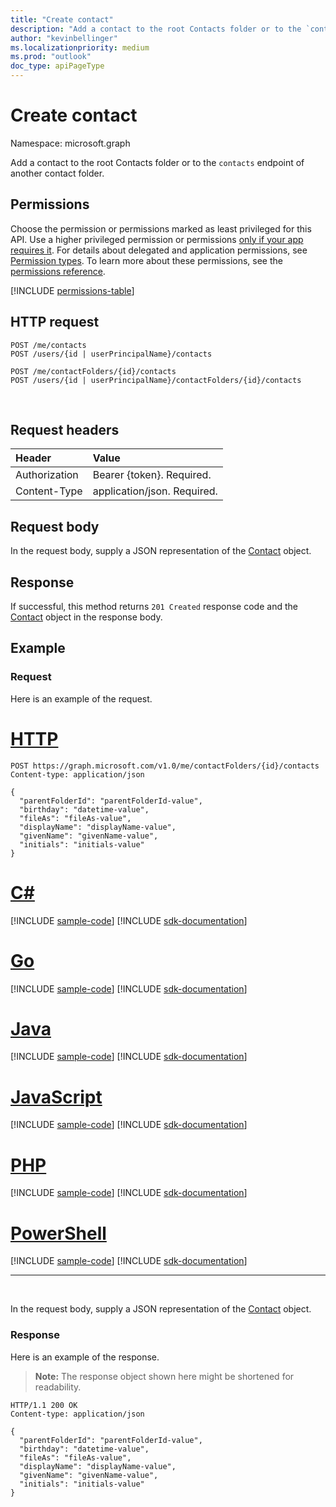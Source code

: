 ```yaml
---
title: "Create contact"
description: "Add a contact to the root Contacts folder or to the `contacts` endpoint of another contact folder."
author: "kevinbellinger"
ms.localizationpriority: medium
ms.prod: "outlook"
doc_type: apiPageType
---
```


# Create contact

Namespace: microsoft.graph

Add a contact to the root Contacts folder or to the `contacts` endpoint of another contact folder.

## Permissions

Choose the permission or permissions marked as least privileged for this API. Use a higher privileged permission or permissions [only if your app requires it](/graph/permissions-overview#best-practices-for-using-microsoft-graph-permissions). For details about delegated and application permissions, see [Permission types](/graph/permissions-overview#permission-types). To learn more about these permissions, see the [permissions reference](/graph/permissions-reference).

<!-- { "blockType": "permissions", "name": "contactfolder_post_contacts" } -->
[!INCLUDE [permissions-table](../includes/permissions/contactfolder-post-contacts-permissions.md)]

## HTTP request

<!-- { "blockType": "ignored" } -->

```http
POST /me/contacts
POST /users/{id | userPrincipalName}/contacts

POST /me/contactFolders/{id}/contacts
POST /users/{id | userPrincipalName}/contactFolders/{id}/contacts
```

<br/>

## Request headers

| Header       | Value |
|:---------------|:--------|
| Authorization  | Bearer {token}. Required.  |
| Content-Type  | application/json. Required.  |

## Request body
In the request body, supply a JSON representation of the [Contact](../resources/contact.md) object.

## Response

If successful, this method returns `201 Created` response code and the [Contact](../resources/contact.md) object in the response body.

## Example

### Request

Here is an example of the request.


# [HTTP](#tab/http)
<!-- {
  "blockType": "request",
  "name": "create_contact_from_contactfolder"
}-->

```http
POST https://graph.microsoft.com/v1.0/me/contactFolders/{id}/contacts
Content-type: application/json

{
  "parentFolderId": "parentFolderId-value",
  "birthday": "datetime-value",
  "fileAs": "fileAs-value",
  "displayName": "displayName-value",
  "givenName": "givenName-value",
  "initials": "initials-value"
}
```

# [C#](#tab/csharp)
[!INCLUDE [sample-code](../includes/snippets/csharp/create-contact-from-contactfolder-csharp-snippets.md)]
[!INCLUDE [sdk-documentation](../includes/snippets/snippets-sdk-documentation-link.md)]

# [Go](#tab/go)
[!INCLUDE [sample-code](../includes/snippets/go/create-contact-from-contactfolder-go-snippets.md)]
[!INCLUDE [sdk-documentation](../includes/snippets/snippets-sdk-documentation-link.md)]

# [Java](#tab/java)
[!INCLUDE [sample-code](../includes/snippets/java/create-contact-from-contactfolder-java-snippets.md)]
[!INCLUDE [sdk-documentation](../includes/snippets/snippets-sdk-documentation-link.md)]

# [JavaScript](#tab/javascript)
[!INCLUDE [sample-code](../includes/snippets/javascript/create-contact-from-contactfolder-javascript-snippets.md)]
[!INCLUDE [sdk-documentation](../includes/snippets/snippets-sdk-documentation-link.md)]

# [PHP](#tab/php)
[!INCLUDE [sample-code](../includes/snippets/php/create-contact-from-contactfolder-php-snippets.md)]
[!INCLUDE [sdk-documentation](../includes/snippets/snippets-sdk-documentation-link.md)]

# [PowerShell](#tab/powershell)
[!INCLUDE [sample-code](../includes/snippets/powershell/create-contact-from-contactfolder-powershell-snippets.md)]
[!INCLUDE [sdk-documentation](../includes/snippets/snippets-sdk-documentation-link.md)]

---

<br/>

In the request body, supply a JSON representation of the [Contact](../resources/contact.md) object.

### Response

Here is an example of the response. 

> **Note:** The response object shown here might be shortened for readability.

<!-- {
  "blockType": "response",
  "truncated": true,
  "@odata.type": "microsoft.graph.contact"
} -->

```http
HTTP/1.1 200 OK
Content-type: application/json

{
  "parentFolderId": "parentFolderId-value",
  "birthday": "datetime-value",
  "fileAs": "fileAs-value",
  "displayName": "displayName-value",
  "givenName": "givenName-value",
  "initials": "initials-value"
}
```

<br/>

<!-- uuid: 8fcb5dbc-d5aa-4681-8e31-b001d5168d79
2015-10-25 14:57:30 UTC -->
<!-- {
  "type": "#page.annotation",
  "description": "Create Contact",
  "keywords": "",
  "section": "documentation",
  "tocPath": "",
  "suppressions": [
  ]
}-->

